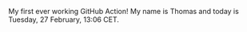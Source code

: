 My first ever working GitHub Action!
My name is Thomas and today is Tuesday, 27 February, 13:06 CET. 
